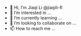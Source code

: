 - 👋 Hi, I’m Jiaqi Li @jiaqili-fl
- 👀 I’m interested in ...
- 🌱 I’m currently learning ...
- 💞️ I’m looking to collaborate on ...
- 📫 How to reach me ...

<!---
jiaqili-fl/jiaqili-fl is a ✨ special ✨ repository because its `README.md` (this file) appears on your GitHub profile.
You can click the Preview link to take a look at your changes.
--->
